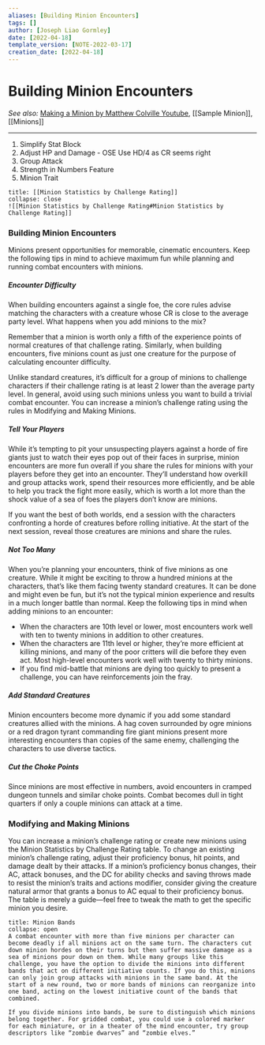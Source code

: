 ```yaml
---
aliases: [Building Minion Encounters]
tags: []
author: [Joseph Liao Gormley]
date: [2022-04-18]
template_version: [NOTE-2022-03-17]
creation_date: [2022-04-18]
---
```

# Building Minion Encounters
*See also:* [Making a Minion by Matthew Colville Youtube](https://www.youtube.com/watch?v=mMMnTGiBt0k), [[Sample Minion]], [[Minions]]
___
1. Simplify Stat Block
2. Adjust HP and Damage - OSE Use HD/4 as CR seems right
3. Group Attack
4. Strength in Numbers Feature
5. Minion Trait

```ad-note
title: [[Minion Statistics by Challenge Rating]]
collapse: close
![[Minion Statistics by Challenge Rating#Minion Statistics by Challenge Rating]]
```

### Building Minion Encounters
Minions present opportunities for memorable, cinematic encounters. Keep the following tips in mind to achieve maximum fun while planning and running combat encounters with minions.
##### Encounter Difficulty
When building encounters against a single foe, the core rules advise matching the characters with a creature whose CR is close to the average party level. What happens when you add minions to the mix?

Remember that a minion is worth only a fifth of the experience points of normal creatures of that challenge rating. Similarly, when building encounters, five minions count as just one creature for the purpose of calculating encounter difficulty.

Unlike standard creatures, it’s difficult for a group of minions to challenge characters if their challenge rating is at least 2 lower than the average party level. In general, avoid using such minions unless you want to build a trivial combat encounter. You can increase a minion’s challenge rating using the rules in Modifying and Making Minions.

##### Tell Your Players
While it’s tempting to pit your unsuspecting players against a horde of fire giants just to watch their eyes pop out of their faces in surprise, minion encounters are more fun overall if you share the rules for minions with your players before they get into an encounter. They’ll understand how overkill and group attacks work, spend their resources more efficiently, and be able to help you track the fight more easily, which is worth a lot more than the shock value of a sea of foes the players don’t know are minions.
 
If you want the best of both worlds, end a session with the characters confronting a horde of creatures before rolling initiative. At the start of the next session, reveal those creatures are minions and share the rules.

##### Not Too Many
When you’re planning your encounters, think of five minions as one creature. While it might be exciting to throw a hundred minions at the characters, that’s like them facing twenty standard creatures. It can be done and might even be fun, but it’s not the typical minion experience and results in a much longer battle than normal. Keep the following tips in mind when adding minions to an encounter:
- When the characters are 10th level or lower, most encounters work well with ten to twenty minions in addition to other creatures.
- When the characters are 11th level or higher, they’re more efficient at killing minions, and many of the poor critters will die before they even act. Most high-level encounters work well with twenty to thirty minions.
- If you find mid-battle that minions are dying too quickly to present a challenge, you can have reinforcements join the fray.

##### Add Standard Creatures
Minion encounters become more dynamic if you add some standard creatures allied with the minions. A hag coven surrounded by ogre minions or a red dragon tyrant commanding fire giant minions present more interesting encounters than copies of the same enemy, challenging the characters to use diverse tactics.

##### Cut the Choke Points
Since minions are most effective in numbers, avoid encounters in cramped dungeon tunnels and similar choke points. Combat becomes dull in tight quarters if only a couple minions can attack at a time.

### Modifying and Making Minions
You can increase a minion’s challenge rating or create new minions using the Minion Statistics by Challenge Rating table. To change an existing minion’s challenge rating, adjust their proficiency bonus, hit points, and damage dealt by their attacks. If a minion’s proficiency bonus changes, their AC, attack bonuses, and the DC for ability checks and saving throws made to resist the minion’s traits and actions modifier, consider giving the creature natural armor that grants a bonus to AC equal to their proficiency bonus. The table is merely a guide—feel free to tweak the math to get the specific minion you desire.

```ad-note
title: Minion Bands
collapse: open
A combat encounter with more than five minions per character can become deadly if all minions act on the same turn. The characters cut down minion hordes on their turns but then suffer massive damage as a sea of minions pour down on them. While many groups like this challenge, you have the option to divide the minions into different bands that act on different initiative counts. If you do this, minions can only join group attacks with minions in the same band. At the start of a new round, two or more bands of minions can reorganize into one band, acting on the lowest initiative count of the bands that combined.

If you divide minions into bands, be sure to distinguish which minions belong together. For gridded combat, you could use a colored marker for each miniature, or in a theater of the mind encounter, try group descriptors like “zombie dwarves” and “zombie elves.”
```

